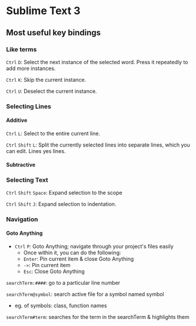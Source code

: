 # Sublime Text 3

## Most useful key bindings

### Like terms

`Ctrl` `D`: Select the next instance of the selected word. Press it repeatedly to add more instances.

`Ctrl` `K`: Skip the current instance.

`Ctrl` `U`: Deselect the current instance.

### Selecting Lines

#### Additive

`Ctrl` `L`: Select to the entire current line.

`Ctrl` `Shift` `L`: Split the currently selected lines into separate lines, which you can edit. Lines yes lines.

#### Subtractive

### Selecting Text

`Ctrl` `Shift` `Space`: Expand selection to the scope

`Ctrl` `Shift` `J`: Expand selection to indentation. 


### Navigation

#### Goto Anything

* `Ctrl` `P`: Goto Anything; navigate through your project's files easily
    * Once within it, you can do the following:
    * `Enter`: Pin current item & close Goto Anything
    * `->`: Pin current item
    * `Esc`: Close Goto Anything

`searchTerm:####`: go to a particular line number

`searchTerm@symbol`: search active file for a symbol named symbol
* eg. of symbols: class, function names

`searchTerm#term`: searches for the term in the searchTerm & highlights them
